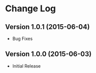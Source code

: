 # Change Log

## Version 1.0.1 (2015-06-04)
* Bug Fixes

## Version 1.0.0 (2015-06-03)
* Initial Release